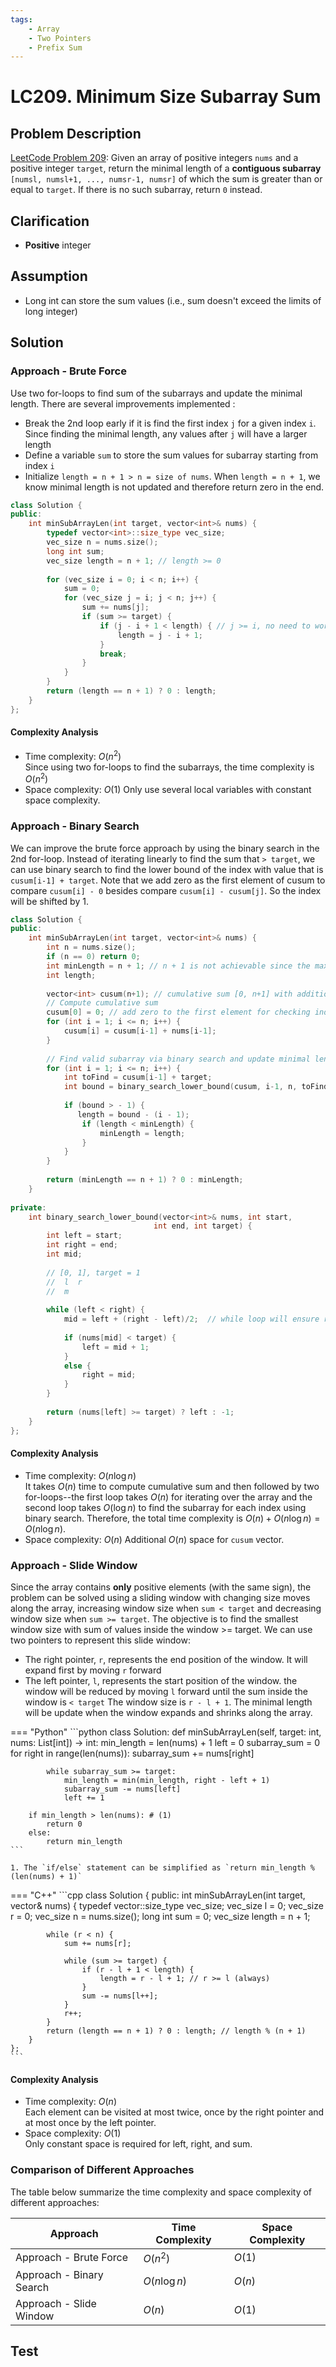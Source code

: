 ```yaml
---
tags:
    - Array
    - Two Pointers
    - Prefix Sum
---
```


# LC209. Minimum Size Subarray Sum
## Problem Description
[LeetCode Problem 209](https://leetcode.com/problems/minimum-size-subarray-sum/): Given an array of positive integers `nums` and a positive integer `target`, return the minimal length of a **contiguous subarray** `[numsl, numsl+1, ..., numsr-1, numsr]` of which the sum is greater than or equal to `target`. If there is no such subarray, return `0` instead.

## Clarification
- **Positive** integer

## Assumption
- Long int can store the sum values (i.e., sum doesn't exceed the limits of long integer)

## Solution
### Approach - Brute Force
Use two for-loops to find sum of the subarrays and update the minimal length. There are several improvements implemented :

- Break the 2nd loop early if it is find the first index `j` for a given index `i`. Since finding the minimal length, any values after `j` will have a larger length
- Define a variable `sum` to store the sum values for subarray starting from index `i`
- Initialize `length = n + 1 > n = size of nums`. When `length = n + 1`, we know minimal length is not updated and therefore return zero in the end.  

```cpp
class Solution {
public:
    int minSubArrayLen(int target, vector<int>& nums) {
        typedef vector<int>::size_type vec_size;
        vec_size n = nums.size();
        long int sum;
        vec_size length = n + 1; // length >= 0
            
        for (vec_size i = 0; i < n; i++) {
            sum = 0;
            for (vec_size j = i; j < n; j++) {
                sum += nums[j];
                if (sum >= target) {
                    if (j - i + 1 < length) { // j >= i, no need to worried about negative causing overflow of unsigned integer
                        length = j - i + 1; 
                    }
                    break;
                }
            }
        }
        return (length == n + 1) ? 0 : length;
    }
};
```

#### Complexity Analysis
* Time complexity: $O(n^2)$  
	Since using two for-loops to find the subarrays, the time complexity is $O(n^2)$   
* Space complexity: $O(1)$
	Only use several local variables with constant space complexity.

### Approach - Binary Search
We can improve the brute force approach by using the binary search in the 2nd for-loop. Instead of iterating linearly to find the sum that `> target`, we can use binary search to find the lower bound  of the index with value that is `cusum[i-1] + target`. Note that we add zero as the first element of cusum to compare `cusum[i] - 0` besides compare `cusum[i] - cusum[j]`. So the index will be shifted by 1. 

```cpp
class Solution {
public:
    int minSubArrayLen(int target, vector<int>& nums) {
        int n = nums.size();
        if (n == 0) return 0;
        int minLength = n + 1; // n + 1 is not achievable since the max length is n, which can be used to check whether valid subarray exists
        int length;
        
        vector<int> cusum(n+1); // cumulative sum [0, n+1] with additional 0 element at the beginning
        // Compute cumulative sum
        cusum[0] = 0; // add zero to the first element for checking individual cusum values
        for (int i = 1; i <= n; i++) {
            cusum[i] = cusum[i-1] + nums[i-1];
        }
        
        // Find valid subarray via binary search and update minimal length
        for (int i = 1; i <= n; i++) {
            int toFind = cusum[i-1] + target;
            int bound = binary_search_lower_bound(cusum, i-1, n, toFind);
            
            if (bound > - 1) {
               length = bound - (i - 1);
                if (length < minLength) {
                    minLength = length;
                } 
            }
        }
        
        return (minLength == n + 1) ? 0 : minLength;
    }
    
private:
    int binary_search_lower_bound(vector<int>& nums, int start, 
                                int end, int target) {
        int left = start;
        int right = end;
        int mid;
        
        // [0, 1], target = 1
        //  l  r
        //  m
        
        while (left < right) {
            mid = left + (right - left)/2;  // while loop will ensure right >= left
            
            if (nums[mid] < target) {
                left = mid + 1;
            }
            else {
                right = mid;
            }
        }
        
        return (nums[left] >= target) ? left : -1;
    }
};
```

#### Complexity Analysis
* Time complexity: $O(n \log n)$  
	It takes $O(n)$ time to compute cumulative sum and then followed by two for-loops--the first loop takes $O(n)$ for iterating over the array and the second loop takes $O(\log n)$ to find the subarray for each index using binary search. Therefore, the total time complexity is $O(n) + O(n \log n) = O(n \log n)$. 
* Space complexity: $O(n)$
	Additional $O(n)$ space for `cusum` vector.

### Approach - Slide Window
Since the array contains **only** positive elements (with the same sign), the problem can be solved using a sliding window with changing size moves along the array, increasing window size when `sum < target` and decreasing window size when `sum >= target`. The objective is to find the smallest window size with sum of values inside the window >= target. We can use two pointers to represent this slide window:

- The right pointer, `r`, represents the end position of the window. It will expand first by moving `r` forward
- The left pointer, `l`, represents the start position of the window. the window will be reduced by moving `l` forward until the sum inside the window is `< target`
The window size is `r - l + 1`. The minimal length will be update when the window expands and shrinks along the array. 


=== "Python"
    ```python
    class Solution:
    def minSubArrayLen(self, target: int, nums: List[int]) -> int:
        min_length = len(nums) + 1
        left = 0
        subarray_sum = 0
        for right in range(len(nums)):
            subarray_sum += nums[right]

            while subarray_sum >= target:
                min_length = min(min_length, right - left + 1)
                subarray_sum -= nums[left]
                left += 1

        if min_length > len(nums): # (1)
            return 0
        else:
            return min_length
    ```

    1. The `if/else` statement can be simplified as `return min_length % (len(nums) + 1)`


=== "C++"
    ```cpp
    class Solution {
    public:
        int minSubArrayLen(int target, vector<int>& nums) {
            typedef vector<int>::size_type vec_size;
            vec_size l = 0;
            vec_size r = 0;
            vec_size n = nums.size();
            long int sum = 0;
            vec_size length = n + 1;

            while (r < n) {
                sum += nums[r];

                while (sum >= target) {
                    if (r - l + 1 < length) {
                        length = r - l + 1; // r >= l (always)
                    }
                    sum -= nums[l++];
                }
                r++;
            }
            return (length == n + 1) ? 0 : length; // length % (n + 1)
        }
    };
    ```

#### Complexity Analysis
* Time complexity: $O(n)$  
	Each element can be visited at most twice, once by the right pointer and at most once by the left pointer. 
* Space complexity: $O(1)$  
	Only constant space is required for left, right, and sum.

### Comparison of Different Approaches
The table below summarize the time complexity and space complexity of different approaches:

Approach 	 | Time Complexity 	| Space Complexity  
------------ | --------------- 	| ----------------
Approach - Brute Force |  $O(n^2)$ 	   	   	| $O(1)$  
Approach - Binary Search |  $O(n \log n)$ 	   	   	| $O(n)$ 
Approach - Slide Window |  $O(n)$      		| $O(1)$

## Test